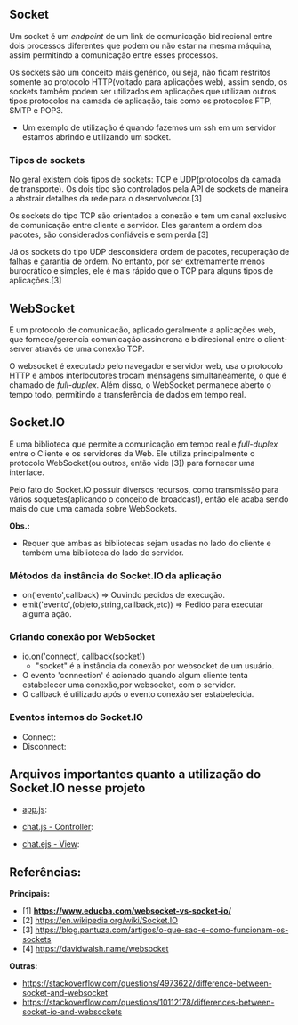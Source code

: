 
## Socket
	
Um socket é um *endpoint* de um link de comunicação bidirecional entre dois processos diferentes que podem ou não estar na mesma máquina, assim permitindo a comunicação entre esses processos.

Os sockets são um conceito mais genérico, ou seja, não ficam restritos somente ao protocolo HTTP(voltado para aplicações web), assim sendo, os sockets também podem ser utilizados em aplicações que utilizam outros tipos protocolos na camada de aplicação, tais como os protocolos FTP, SMTP e POP3. 

* Um exemplo de utilização é quando fazemos um ssh em um servidor estamos abrindo e utilizando um socket.  

### Tipos de sockets

No geral existem dois tipos de sockets: TCP e UDP(protocolos da camada de transporte). Os dois tipo são controlados pela API de sockets de maneira a abstrair detalhes da rede para o desenvolvedor.[3]

Os sockets do tipo TCP são orientados a conexão e tem um canal exclusivo de comunicação entre cliente e servidor. Eles garantem a ordem dos pacotes, são considerados confiáveis e sem perda.[3]

Já os sockets do tipo UDP desconsidera ordem de pacotes, recuperação de falhas e garantia de ordem. No entanto, por ser extremamente menos burocrático e simples, ele é mais rápido que o TCP para alguns tipos de aplicações.[3]

	
## WebSocket
	 
É um protocolo de comunicação, aplicado geralmente a aplicações web, que fornece/gerencia comunicação assíncrona e bidirecional entre o client-server através de uma conexão TCP. 

O websocket é executado pelo navegador e servidor web, usa o protocolo HTTP e ambos interlocutores trocam mensagens simultaneamente, o que é chamado de *full-duplex*. Além disso, o WebSocket permanece aberto o tempo todo, permitindo a transferência de dados em tempo real.

## Socket.IO 
	
É uma biblioteca que permite a comunicação em tempo real e *full-duplex* entre o Cliente e os servidores da Web. Ele utiliza principalmente o protocolo WebSocket(ou outros, então vide [3]) para fornecer uma interface. 

Pelo fato do Socket.IO possuir diversos recursos, como transmissão para vários soquetes(aplicando o conceito de broadcast), então ele acaba sendo mais do que uma camada sobre WebSockets.

**Obs.:**
* Requer que ambas as bibliotecas sejam usadas no lado do cliente e também uma biblioteca do lado do servidor.

### Métodos da instância do Socket.IO da aplicação

* on('evento',callback) => Ouvindo pedidos de execução. 
* emit('evento',(objeto,string,callback,etc)) => Pedido para executar alguma ação.

### Criando conexão por WebSocket

* io.on('connect', callback(socket))
	* "socket" é a instância da conexão por websocket de um usuário.
* O evento 'connection' é acionado quando algum cliente tenta estabelecer uma conexão,por websocket, com o servidor.
* O callback é utilizado após o evento conexão ser estabelecida.

### Eventos internos do Socket.IO

* Connect: 
* Disconnect: 

## Arquivos importantes quanto a utilização do Socket.IO nesse projeto

* [app.js](https://github.com/Gustavo-Nogueira/WebChat/blob/master/app.js): 

* [chat.js - Controller](https://github.com/Gustavo-Nogueira/WebChat/blob/master/app/controllers/chat.js):

* [chat.ejs - View](https://github.com/Gustavo-Nogueira/WebChat/blob/master/app/views/chat.ejs):

## Referências:
**Principais:**
* [1] **https://www.educba.com/websocket-vs-socket-io/**
* [2] https://en.wikipedia.org/wiki/Socket.IO
* [3] https://blog.pantuza.com/artigos/o-que-sao-e-como-funcionam-os-sockets
* [4] https://davidwalsh.name/websocket

**Outras:**
* https://stackoverflow.com/questions/4973622/difference-between-socket-and-websocket
* https://stackoverflow.com/questions/10112178/differences-between-socket-io-and-websockets
